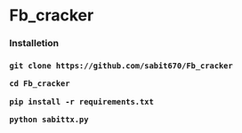 # Fb_cracker
<h3>Installetion<h3>

  
```
git clone https://github.com/sabit670/Fb_cracker
```
```
cd Fb_cracker
```

```
pip install -r requirements.txt
```


```
python sabittx.py
```
